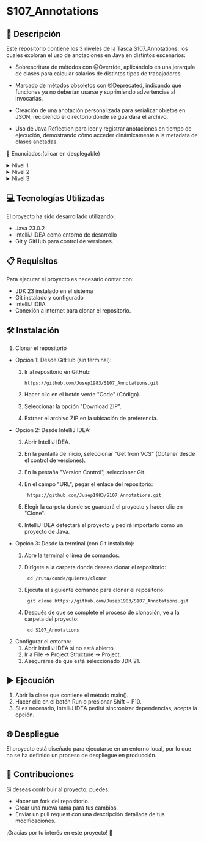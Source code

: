 # S107_Annotations
## 📄 Descripción
Este repositorio contiene los 3 niveles de la Tasca S107_Annotations, los cuales exploran el uso de anotaciones en Java en distintos escenarios:

- Sobrescritura de métodos con @Override, aplicándolo en una jerarquía de clases para calcular salarios de distintos tipos de trabajadores.

- Marcado de métodos obsoletos con @Deprecated, indicando qué funciones ya no deberían usarse y suprimiendo advertencias al invocarlas.

- Creación de una anotación personalizada para serializar objetos en JSON, recibiendo el directorio donde se guardará el archivo.

- Uso de Java Reflection para leer y registrar anotaciones en tiempo de ejecución, demostrando cómo acceder dinámicamente a la metadata de clases anotadas.

🔽 Enunciados:(clicar en desplegable)
   <details>
    <summary>
      Nivel 1
    </summary>

    - Ejercicio 1
    Crea una jerarquía de objetos con tres clases:
    Trabajador, TrabajadorOnline y TrabajadorPresencial.
    
    La clase Trabajador tiene los atributos nombre, apellido, precio/hora,
    y el método calcularSou() que recibe por parámetro el número de horas trabajadas
    y lo multiplica por el precio/hora. Las clases hijas deben sobrescribirlo,
    empleando @Override.
    
    Desde el main() de la clase Principal,
    realiza las invocaciones necesarias para demostrar el funcionamiento de la anotación @Override.
    
    En los trabajadores presenciales,
    el método para calcular su sueldo, recibirá por parámetro el número de horas trabajadas al mes.
    A la hora de calcular el sueldo se multiplicará el número de horas trabajadas por el precio/hora,
    más el valor de un atributo static llamado gasolina que añadiremos en esta clase.
    
    En los trabajadores online,
    el método para calcular su sueldo recibirá por parámetro el número de horas trabajadas al mes.
    A la hora de calcular el sueldo se multiplicará el número de horas trabajadas por el precio/hora
    y se le sumará el precio de la tarifa plana de Internet, que será una constante de la
    clase TrabajadorOnline.

    - Ejercicio 2
    Añade a las clases hijas algunos métodos obsoletos (deprecated),
    y utiliza la anotación correspondiente. Invoca desde una clase externa los métodos obsoletos,
    suprimiendo mediante la anotación correspondiente los warnings para ser obsoletos.

   </details>
   <details>
   <summary>
   Nivel 2
   </summary>

    - Ejercicio 1
    Crea una anotación personalizada que debe permitir serializar un objeto Java en
    un archivo JSON. La anotación debe recibir el directorio donde se colocará el archivo resultante.

   </details>
   <details>
   <summary>
     Nivel 3
   </summary>

    - Ejercicio 1
    Añade la posibilidad de que la anotación creada en el nivel anterior sea registrada
    por la Virtual Machine en tiempo de ejecución. Demuestra que se ejecuta la lectura de
    la anotación utilizando Java Reflection.

   </details>
</details>

## 💻 Tecnologías Utilizadas
El proyecto ha sido desarrollado utilizando:
- Java 23.0.2
- IntelliJ IDEA como entorno de desarrollo
- Git y GitHub para control de versiones.

## 📋 Requisitos
Para ejecutar el proyecto es necesario contar con:
- JDK 23 instalado en el sistema
- Git instalado y configurado
- IntelliJ IDEA
- Conexión a internet para clonar el repositorio.

## 🛠️ Instalación
1. Clonar el repositorio

- Opción 1: Desde GitHub (sin terminal):

    1. Ir al repositorio en GitHub:

           https://github.com/Jusep1983/S107_Annotations.git
    2. Hacer clic en el botón verde "Code" (Código).
    3. Seleccionar la opción "Download ZIP".
    4. Extraer el archivo ZIP en la ubicación de preferencia.

- Opción 2: Desde IntelliJ IDEA:
    1. Abrir IntelliJ IDEA.
    2. En la pantalla de inicio, seleccionar "Get from VCS" (Obtener desde el control de versiones).
    3. En la pestaña "Version Control", seleccionar Git.
    4. En el campo "URL", pegar el enlace del repositorio:

            https://github.com/Jusep1983/S107_Annotations.git
    5. Elegir la carpeta donde se guardará el proyecto y hacer clic en "Clone".
    6. IntelliJ IDEA detectará el proyecto y pedirá importarlo como un proyecto de Java.

- Opción 3: Desde la terminal (con Git instalado):
    1. Abre la terminal o línea de comandos.
    2. Dirígete a la carpeta donde deseas clonar el repositorio:

            cd /ruta/donde/quieres/clonar
    3. Ejecuta el siguiente comando para clonar el repositorio:

            git clone https://github.com/Jusep1983/S107_Annotations.git
    4. Después de que se complete el proceso de clonación, ve a la carpeta del proyecto:

            cd S107_Annotations

2. Configurar el entorno:
    1. Abrir IntelliJ IDEA si no está abierto.
    2. Ir a File → Project Structure → Project.
    3. Asegurarse de que está seleccionado JDK 21.

## ▶️ Ejecución
1. Abrir la clase que contiene el método main().
2. Hacer clic en el botón Run o presionar Shift + F10.
3. Si es necesario, IntelliJ IDEA pedirá sincronizar dependencias, acepta la opción.

## 🌐 Despliegue
El proyecto está diseñado para ejecutarse en un entorno local, por lo que no se ha definido un proceso de despliegue en producción.

## 🤝 Contribuciones
Si deseas contribuir al proyecto, puedes:
- Hacer un fork del repositorio.
- Crear una nueva rama para tus cambios.
- Enviar un pull request con una descripción detallada de tus modificaciones.


¡Gracias por tu interés en este proyecto! 🚀